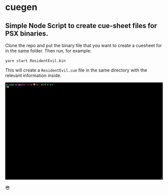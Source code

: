 # cuegen
## Simple Node Script to create cue-sheet files for PSX binaries. 

Clone the repo and put the binary file that you want to create a cuesheet for in the same folder. Then run, for example:

`yarn start ResidentEvil.bin`

This will create  a `ResidentEvil.cue` file in the same directory with the relevant information inside.

<img src="cuegen.gif">

😎


